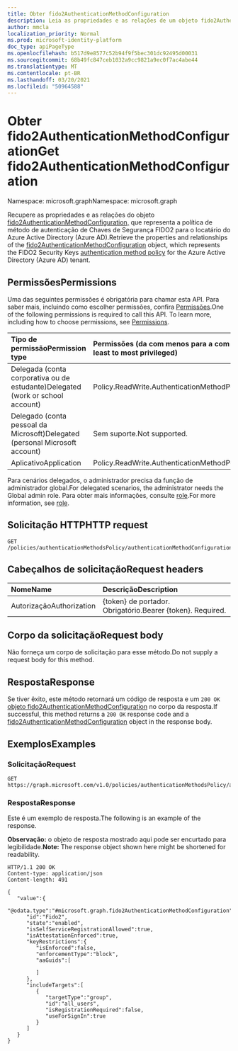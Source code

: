 ```yaml
---
title: Obter fido2AuthenticationMethodConfiguration
description: Leia as propriedades e as relações de um objeto fido2AuthenticationMethodConfiguration.
author: mmcla
localization_priority: Normal
ms.prod: microsoft-identity-platform
doc_type: apiPageType
ms.openlocfilehash: b517d9e8577c52b94f9f5bec301dc92495d00031
ms.sourcegitcommit: 68b49fc847ceb1032a9cc9821a9ec0f7ac4abe44
ms.translationtype: MT
ms.contentlocale: pt-BR
ms.lasthandoff: 03/20/2021
ms.locfileid: "50964588"
---
```

# <a name="get-fido2authenticationmethodconfiguration"></a><span data-ttu-id="449b2-103">Obter fido2AuthenticationMethodConfiguration</span><span class="sxs-lookup"><span data-stu-id="449b2-103">Get fido2AuthenticationMethodConfiguration</span></span>
<span data-ttu-id="449b2-104">Namespace: microsoft.graph</span><span class="sxs-lookup"><span data-stu-id="449b2-104">Namespace: microsoft.graph</span></span>

<span data-ttu-id="449b2-105">Recupere as propriedades e as relações do objeto [fido2AuthenticationMethodConfiguration,](../resources/fido2authenticationmethodconfiguration.md) [](../resources/authenticationmethodspolicies-overview.md) que representa a política de método de autenticação de Chaves de Segurança FIDO2 para o locatário do Azure Active Directory (Azure AD).</span><span class="sxs-lookup"><span data-stu-id="449b2-105">Retrieve the properties and relationships of the [fido2AuthenticationMethodConfiguration](../resources/fido2authenticationmethodconfiguration.md) object, which represents the FIDO2 Security Keys [authentication method policy](../resources/authenticationmethodspolicies-overview.md) for the Azure Active Directory (Azure AD) tenant.</span></span>

## <a name="permissions"></a><span data-ttu-id="449b2-106">Permissões</span><span class="sxs-lookup"><span data-stu-id="449b2-106">Permissions</span></span>
<span data-ttu-id="449b2-p101">Uma das seguintes permissões é obrigatória para chamar esta API. Para saber mais, incluindo como escolher permissões, confira [Permissões](/graph/permissions-reference).</span><span class="sxs-lookup"><span data-stu-id="449b2-p101">One of the following permissions is required to call this API. To learn more, including how to choose permissions, see [Permissions](/graph/permissions-reference).</span></span>

|<span data-ttu-id="449b2-109">Tipo de permissão</span><span class="sxs-lookup"><span data-stu-id="449b2-109">Permission type</span></span>|<span data-ttu-id="449b2-110">Permissões (da com menos para a com mais privilégios)</span><span class="sxs-lookup"><span data-stu-id="449b2-110">Permissions (from least to most privileged)</span></span>|
|:---|:---|
|<span data-ttu-id="449b2-111">Delegada (conta corporativa ou de estudante)</span><span class="sxs-lookup"><span data-stu-id="449b2-111">Delegated (work or school account)</span></span>|<span data-ttu-id="449b2-112">Policy.ReadWrite.AuthenticationMethod</span><span class="sxs-lookup"><span data-stu-id="449b2-112">Policy.ReadWrite.AuthenticationMethod</span></span>|
|<span data-ttu-id="449b2-113">Delegado (conta pessoal da Microsoft)</span><span class="sxs-lookup"><span data-stu-id="449b2-113">Delegated (personal Microsoft account)</span></span>|<span data-ttu-id="449b2-114">Sem suporte.</span><span class="sxs-lookup"><span data-stu-id="449b2-114">Not supported.</span></span>|
|<span data-ttu-id="449b2-115">Aplicativo</span><span class="sxs-lookup"><span data-stu-id="449b2-115">Application</span></span>|<span data-ttu-id="449b2-116">Policy.ReadWrite.AuthenticationMethod</span><span class="sxs-lookup"><span data-stu-id="449b2-116">Policy.ReadWrite.AuthenticationMethod</span></span>|

<span data-ttu-id="449b2-117">Para cenários delegados, o administrador precisa da função de administrador global.</span><span class="sxs-lookup"><span data-stu-id="449b2-117">For delegated scenarios, the administrator needs the Global admin role.</span></span> <span data-ttu-id="449b2-118">Para obter mais informações, consulte [role](/azure/active-directory/users-groups-roles/directory-assign-admin-roles#available-roles).</span><span class="sxs-lookup"><span data-stu-id="449b2-118">For more information, see [role](/azure/active-directory/users-groups-roles/directory-assign-admin-roles#available-roles).</span></span>


## <a name="http-request"></a><span data-ttu-id="449b2-119">Solicitação HTTP</span><span class="sxs-lookup"><span data-stu-id="449b2-119">HTTP request</span></span>

<!-- {
  "blockType": "ignored"
}
-->
``` http
GET /policies/authenticationMethodsPolicy/authenticationMethodConfigurations/fido2
```

## <a name="request-headers"></a><span data-ttu-id="449b2-120">Cabeçalhos de solicitação</span><span class="sxs-lookup"><span data-stu-id="449b2-120">Request headers</span></span>
|<span data-ttu-id="449b2-121">Nome</span><span class="sxs-lookup"><span data-stu-id="449b2-121">Name</span></span>|<span data-ttu-id="449b2-122">Descrição</span><span class="sxs-lookup"><span data-stu-id="449b2-122">Description</span></span>|
|:---|:---|
|<span data-ttu-id="449b2-123">Autorização</span><span class="sxs-lookup"><span data-stu-id="449b2-123">Authorization</span></span>|<span data-ttu-id="449b2-p103">{token} de portador. Obrigatório.</span><span class="sxs-lookup"><span data-stu-id="449b2-p103">Bearer {token}. Required.</span></span>|

## <a name="request-body"></a><span data-ttu-id="449b2-126">Corpo da solicitação</span><span class="sxs-lookup"><span data-stu-id="449b2-126">Request body</span></span>
<span data-ttu-id="449b2-127">Não forneça um corpo de solicitação para esse método.</span><span class="sxs-lookup"><span data-stu-id="449b2-127">Do not supply a request body for this method.</span></span>

## <a name="response"></a><span data-ttu-id="449b2-128">Resposta</span><span class="sxs-lookup"><span data-stu-id="449b2-128">Response</span></span>

<span data-ttu-id="449b2-129">Se tiver êxito, este método retornará um código de resposta e um `200 OK` [objeto fido2AuthenticationMethodConfiguration](../resources/fido2authenticationmethodconfiguration.md) no corpo da resposta.</span><span class="sxs-lookup"><span data-stu-id="449b2-129">If successful, this method returns a `200 OK` response code and a [fido2AuthenticationMethodConfiguration](../resources/fido2authenticationmethodconfiguration.md) object in the response body.</span></span>

## <a name="examples"></a><span data-ttu-id="449b2-130">Exemplos</span><span class="sxs-lookup"><span data-stu-id="449b2-130">Examples</span></span>

### <a name="request"></a><span data-ttu-id="449b2-131">Solicitação</span><span class="sxs-lookup"><span data-stu-id="449b2-131">Request</span></span>
<!-- {
  "blockType": "request",
  "name": "get_fido2authenticationmethodconfiguration"
}
-->
``` http
GET https://graph.microsoft.com/v1.0/policies/authenticationMethodsPolicy/authenticationMethodConfigurations/fido2
```


### <a name="response"></a><span data-ttu-id="449b2-132">Resposta</span><span class="sxs-lookup"><span data-stu-id="449b2-132">Response</span></span>
<span data-ttu-id="449b2-133">Este é um exemplo de resposta.</span><span class="sxs-lookup"><span data-stu-id="449b2-133">The following is an example of the response.</span></span>

<span data-ttu-id="449b2-134">**Observação:** o objeto de resposta mostrado aqui pode ser encurtado para legibilidade.</span><span class="sxs-lookup"><span data-stu-id="449b2-134">**Note:** The response object shown here might be shortened for readability.</span></span>
<!-- {
  "blockType": "response",
  "truncated": true,
  "@odata.type": "microsoft.graph.fido2AuthenticationMethodConfiguration"
}
-->
``` http
HTTP/1.1 200 OK
Content-type: application/json
Content-length: 491

{
   "value":{
      "@odata.type":"#microsoft.graph.fido2AuthenticationMethodConfiguration",
      "id":"Fido2",
      "state":"enabled",
      "isSelfServiceRegistrationAllowed":true,
      "isAttestationEnforced":true,
      "keyRestrictions":{
         "isEnforced":false,
         "enforcementType":"block",
         "aaGuids":[
            
         ]
      },
      "includeTargets":[
         {
            "targetType":"group",
            "id":"all_users",
            "isRegistrationRequired":false,
            "useForSignIn":true
         }
      ]
   }
}
```

